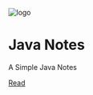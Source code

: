 <!-- docsify封面 -->

<!-- <img width="160px" style="border-radius:50%" bor src="https://i.vgy.me/GPooJT.png"> -->
![logo](https://i.vgy.me/GPooJT.png)

# **Java Notes**
A Simple Java Notes

[Read](#README)

